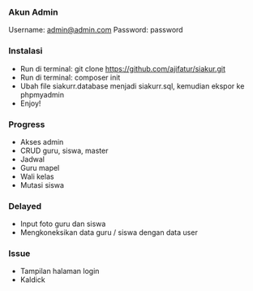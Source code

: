 ### Akun Admin
Username: admin@admin.com
Password: password


### Instalasi
- Run di terminal: git clone https://github.com/ajifatur/siakur.git
- Run di terminal: composer init
- Ubah file siakurr.database menjadi siakurr.sql, kemudian ekspor ke phpmyadmin
- Enjoy!


### Progress
- Akses admin
- CRUD guru, siswa, master
- Jadwal
- Guru mapel
- Wali kelas
- Mutasi siswa


### Delayed
- Input foto guru dan siswa
- Mengkoneksikan data guru / siswa dengan data user


### Issue
- Tampilan halaman login
- Kaldick